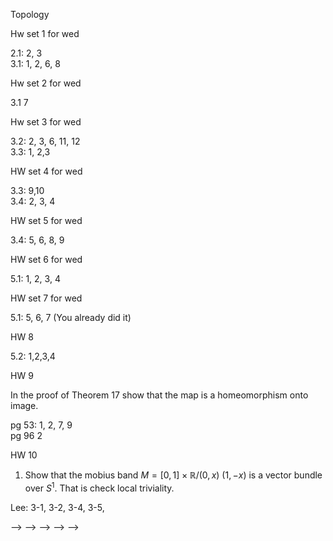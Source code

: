 Topology

Hw set 1 for wed

2.1: 2, 3  
3.1: 1, 2, 6, 8

Hw set 2 for wed

3.1 7

Hw set 3 for wed

3.2: 2, 3, 6, 11, 12  
3.3: 1, 2,3  

<!-- Hw set 4 for fri -->
<!--  -->
<!-- 3.3: 1,3 -->
<!--  -->
HW set 4 for wed
<!--  -->
<!-- 1. Show that rationals Q are totally disconnected with its topology inherited from R -->
<!--  -->
3.3: 9,10  
3.4: 2, 3, 4

HW set 5 for wed

3.4: 5, 6, 8, 9

HW set 6 for wed

5.1: 1, 2, 3, 4

HW set 7 for wed

5.1: 5, 6, 7   (You already did it)

HW 8

5.2: 1,2,3,4  

HW 9

In the proof of Theorem 17 show that the map is a homeomorphism onto image.

pg 53: 1, 2, 7, 9  
pg 96 2  

HW 10

1. Show that the mobius band $M=[0,1] \times \mathbb {R}/(0,x)~(1,-x)$ is a vector bundle over $S^1$. That is check local triviality.

Lee: 3-1, 3-2, 3-4, 3-5,  

<!--  -->
<!-- HW set 6 for fri -->
<!--  -->
<!-- !-- 5.1:    --> -->
<!-- Read concise course in algebraic topology first chapter -->
<!--  -->
<!-- Hw set 7 for tue -->
<!--  -->
<!-- 5.2: 1,2,3,4   -->
<!--  -->
<!-- Hw set 8 (From concise course in algebraic topology) -->
<!--  -->
<!-- Chapter 1: 1,2   -->
<!-- Chapter 2: 1, 2, 3 -->
<!--  -->
<!--  -->
<!-- <!-- , 5, 6 --> -->
<!-- <!--  --> -->
<!-- <!-- set 9 (You may also take a look at Munkres, Topology, as well Concise course in algebraic topology by Peter May)  --> -->
<!-- <!-- 5.2: 1, 2, 3, 4 --> -->
<!--  -->
